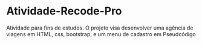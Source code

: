 # Atividade-Recode-Pro
Atividade para fins de estudos. O projeto visa desenvolver uma agência de viagens em HTML, css, bootstrap, e um menu de cadastro em Pseudcódigo
